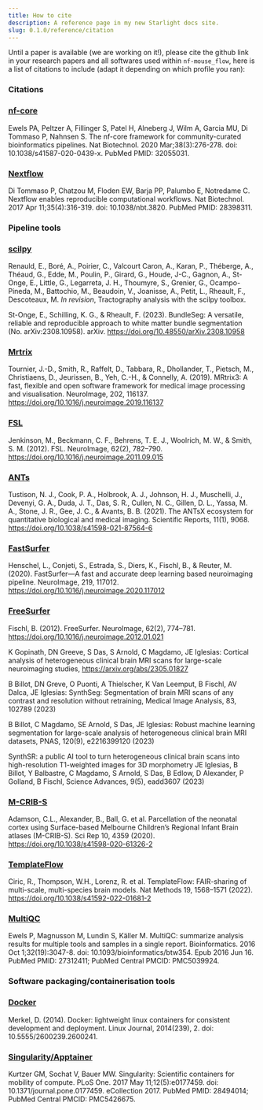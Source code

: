 ```yaml
---
title: How to cite
description: A reference page in my new Starlight docs site.
slug: 0.1.0/reference/citation
---
```


Until a paper is available (we are working on it!), please cite the github link in your research papers and all softwares used within `nf-mouse_flow`, here is a list of citations to include (adapt it depending on which profile you ran):

### **Citations**

### [nf-core](https://pubmed.ncbi.nlm.nih.gov/32055031/)

Ewels PA, Peltzer A, Fillinger S, Patel H, Alneberg J, Wilm A, Garcia MU, Di Tommaso P, Nahnsen S. The nf-core framework for community-curated bioinformatics pipelines. Nat Biotechnol. 2020 Mar;38(3):276-278. doi: 10.1038/s41587-020-0439-x. PubMed PMID: 32055031.

### [Nextflow](https://pubmed.ncbi.nlm.nih.gov/28398311/)

Di Tommaso P, Chatzou M, Floden EW, Barja PP, Palumbo E, Notredame C. Nextflow enables reproducible computational workflows. Nat Biotechnol. 2017 Apr 11;35(4):316-319. doi: 10.1038/nbt.3820. PubMed PMID: 28398311.

### **Pipeline tools**

### [scilpy](https://github.com/scilus/scilpy)

Renauld, E., Boré, A., Poirier, C., Valcourt Caron, A., Karan, P., Théberge, A., Théaud, G., Edde, M., Poulin, P., Girard, G., Houde, J-C., Gagnon, A., St-Onge, E., Little, G., Legarreta, J. H., Thoumyre, S., Grenier, G., Ocampo-Pineda, M., Battochio, M., Beaudoin, V., Joanisse, A., Petit, L., Rheault, F., Descoteaux, M. *In revision*, Tractography analysis with the scilpy toolbox.

St-Onge, E., Schilling, K. G., & Rheault, F. (2023). BundleSeg: A versatile, reliable and reproducible approach to white matter bundle segmentation (No. arXiv:2308.10958). arXiv. https://doi.org/10.48550/arXiv.2308.10958

### [Mrtrix](https://www.mrtrix.org/)

Tournier, J.-D., Smith, R., Raffelt, D., Tabbara, R., Dhollander, T., Pietsch, M., Christiaens, D., Jeurissen, B., Yeh, C.-H., & Connelly, A. (2019). MRtrix3: A fast, flexible and open software framework for medical image processing and visualisation. NeuroImage, 202, 116137. https://doi.org/10.1016/j.neuroimage.2019.116137

### [FSL](https://fsl.fmrib.ox.ac.uk/fsl/docs/#/)

Jenkinson, M., Beckmann, C. F., Behrens, T. E. J., Woolrich, M. W., & Smith, S. M. (2012). FSL. NeuroImage, 62(2), 782–790. https://doi.org/10.1016/j.neuroimage.2011.09.015

### [ANTs](https://antsx.github.io/ANTs/)

Tustison, N. J., Cook, P. A., Holbrook, A. J., Johnson, H. J., Muschelli, J., Devenyi, G. A., Duda, J. T., Das, S. R., Cullen, N. C., Gillen, D. L., Yassa, M. A., Stone, J. R., Gee, J. C., & Avants, B. B. (2021). The ANTsX ecosystem for quantitative biological and medical imaging. Scientific Reports, 11(1), 9068. https://doi.org/10.1038/s41598-021-87564-6

### [FastSurfer](https://deep-mi.org/research/fastsurfer/)

Henschel, L., Conjeti, S., Estrada, S., Diers, K., Fischl, B., & Reuter, M. (2020). FastSurfer—A fast and accurate deep learning based neuroimaging pipeline. NeuroImage, 219, 117012. https://doi.org/10.1016/j.neuroimage.2020.117012

### [FreeSurfer](https://surfer.nmr.mgh.harvard.edu/)

Fischl, B. (2012). FreeSurfer. NeuroImage, 62(2), 774–781. https://doi.org/10.1016/j.neuroimage.2012.01.021

K Gopinath, DN Greeve, S Das, S Arnold, C Magdamo, JE Iglesias: Cortical analysis of heterogeneous clinical brain MRI scans for large-scale neuroimaging studies, https://arxiv.org/abs/2305.01827

B Billot, DN Greve, O Puonti, A Thielscher, K Van Leemput, B Fischl, AV Dalca, JE Iglesias: SynthSeg: Segmentation of brain MRI scans of any contrast and resolution without retraining, Medical Image Analysis, 83, 102789 (2023)

B Billot, C Magdamo, SE Arnold, S Das, JE Iglesias: Robust machine learning segmentation for large-scale analysis of heterogeneous clinical brain MRI datasets, PNAS, 120(9), e2216399120 (2023)

SynthSR: a public AI tool to turn heterogeneous clinical brain scans into high-resolution T1-weighted images for 3D morphometry JE Iglesias, B Billot, Y Balbastre, C Magdamo, S Arnold, S Das, B Edlow, D Alexander, P Golland, B Fischl, Science Advances, 9(5), eadd3607 (2023)

### [M-CRIB-S](https://github.com/DevelopmentalImagingMCRI/MCRIBS)

Adamson, C.L., Alexander, B., Ball, G. et al. Parcellation of the neonatal cortex using Surface-based Melbourne Children’s Regional Infant Brain atlases (M-CRIB-S). Sci Rep 10, 4359 (2020). https://doi.org/10.1038/s41598-020-61326-2

### [TemplateFlow](https://www.templateflow.org/)

Ciric, R., Thompson, W.H., Lorenz, R. et al. TemplateFlow: FAIR-sharing of multi-scale, multi-species brain models. Nat Methods 19, 1568–1571 (2022). https://doi.org/10.1038/s41592-022-01681-2

### [MultiQC](https://pubmed.ncbi.nlm.nih.gov/27312411/)

Ewels P, Magnusson M, Lundin S, Käller M. MultiQC: summarize analysis results for multiple tools and samples in a single report. Bioinformatics. 2016 Oct 1;32(19):3047-8. doi: 10.1093/bioinformatics/btw354. Epub 2016 Jun 16. PubMed PMID: 27312411; PubMed Central PMCID: PMC5039924.

### **Software packaging/containerisation tools**

### [Docker](https://dl.acm.org/doi/10.5555/2600239.2600241)

Merkel, D. (2014). Docker: lightweight linux containers for consistent development and deployment. Linux Journal, 2014(239), 2. doi: 10.5555/2600239.2600241.

### [Singularity/Apptainer](https://pubmed.ncbi.nlm.nih.gov/28494014/)

Kurtzer GM, Sochat V, Bauer MW. Singularity: Scientific containers for mobility of compute. PLoS One. 2017 May 11;12(5):e0177459. doi: 10.1371/journal.pone.0177459. eCollection 2017. PubMed PMID: 28494014; PubMed Central PMCID: PMC5426675.
